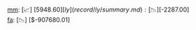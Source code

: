[mm](record/mm/summary.md): [📈] [$5948.60]  
[ly](record/ly/summary.md): [📉] [$-2287.00]  
[fa](record/fa/summary.md): [📉] [$-907680.01]  
